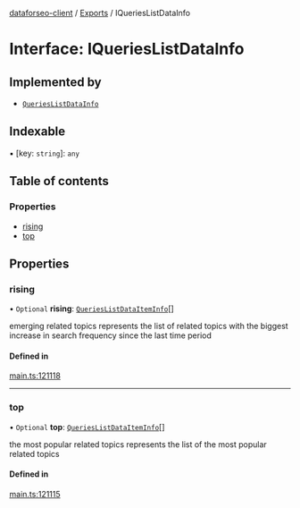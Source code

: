 [dataforseo-client](../README.md) / [Exports](../modules.md) / IQueriesListDataInfo

# Interface: IQueriesListDataInfo

## Implemented by

- [`QueriesListDataInfo`](../classes/QueriesListDataInfo.md)

## Indexable

▪ [key: `string`]: `any`

## Table of contents

### Properties

- [rising](IQueriesListDataInfo.md#rising)
- [top](IQueriesListDataInfo.md#top)

## Properties

### rising

• `Optional` **rising**: [`QueriesListDataItemInfo`](../classes/QueriesListDataItemInfo.md)[]

emerging related topics
represents the list of related topics with the biggest increase in search frequency since the last time period

#### Defined in

[main.ts:121118](https://github.com/dataforseo/TypeScriptClient/blob/7ca1aa4/main.ts#L121118)

___

### top

• `Optional` **top**: [`QueriesListDataItemInfo`](../classes/QueriesListDataItemInfo.md)[]

the most popular related topics
represents the list of the most popular related topics

#### Defined in

[main.ts:121115](https://github.com/dataforseo/TypeScriptClient/blob/7ca1aa4/main.ts#L121115)
